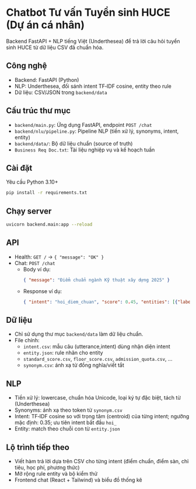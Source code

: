 # Chatbot Tư vấn Tuyển sinh HUCE (Dự án cá nhân)

Backend FastAPI + NLP tiếng Việt (Underthesea) để trả lời câu hỏi tuyển sinh HUCE từ dữ liệu CSV đã chuẩn hóa.

## Công nghệ

- Backend: FastAPI (Python)
- NLP: Underthesea, đối sánh intent TF‑IDF cosine, entity theo rule
- Dữ liệu: CSV/JSON trong `backend/data`

## Cấu trúc thư mục

- `backend/main.py`: Ứng dụng FastAPI, endpoint `POST /chat`
- `backend/nlu/pipeline.py`: Pipeline NLP (tiền xử lý, synonyms, intent, entity)
- `backend/data/`: Bộ dữ liệu chuẩn (source of truth)
- `Business Req Doc.txt`: Tài liệu nghiệp vụ và kế hoạch tuần

## Cài đặt

Yêu cầu Python 3.10+

```bash
pip install -r requirements.txt
```

## Chạy server

```bash
uvicorn backend.main:app --reload
```

## API

- Health: `GET /` → `{ "message": "OK" }`
- Chat: `POST /chat`
    - Body ví dụ:
      ```json
      { "message": "Điểm chuẩn ngành Kỹ thuật xây dựng 2025" }
      ```
    - Response ví dụ:
      ```json
      { "intent": "hoi_diem_chuan", "score": 0.45, "entities": [{"label":"MA_NGANH","text":"7580201"}] }
      ```

## Dữ liệu

- Chỉ sử dụng thư mục `backend/data` làm dữ liệu chuẩn.
- File chính:
    - `intent.csv`: mẫu câu (utterance,intent) dùng nhận diện intent
    - `entity.json`: rule nhãn cho entity
    - `standard_score.csv`, `floor_score.csv`, `admission_quota.csv`, ...
    - `synonym.csv`: ánh xạ từ đồng nghĩa/viết tắt

## NLP

- Tiền xử lý: lowercase, chuẩn hóa Unicode, loại ký tự đặc biệt, tách từ (Underthesea)
- Synonyms: ánh xạ theo token từ `synonym.csv`
- Intent: TF‑IDF cosine so với trọng tâm (centroid) của từng intent; ngưỡng mặc định: 0.35; ưu tiên intent bắt đầu
  `hoi_`
- Entity: match theo chuỗi con từ `entity.json`

## Lộ trình tiếp theo

- Viết hàm trả lời dựa trên CSV cho từng intent (điểm chuẩn, điểm sàn, chỉ tiêu, học phí, phương thức)
- Mở rộng rule entity và bộ kiểm thử
- Frontend chat (React + Tailwind) và biểu đồ thống kê
